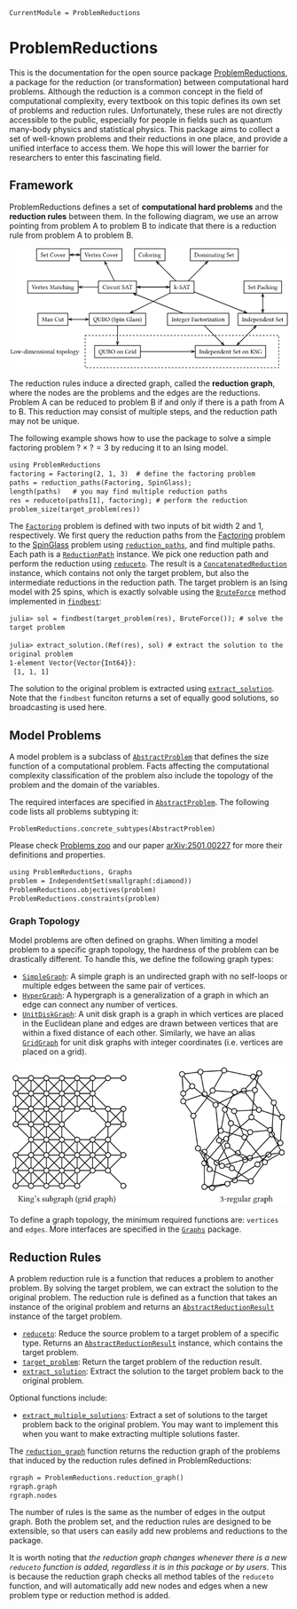 ```@meta
CurrentModule = ProblemReductions
```

# ProblemReductions

This is the documentation for the open source package [ProblemReductions](https://github.com/GiggleLiu/ProblemReductions.jl),
a package for the reduction (or transformation) between computational hard problems.
Although the reduction is a common concept in the field of computational complexity, every textbook on this topic defines its own set of problems and reduction rules.
Unfortunately, these rules are not directly accessible to the public, especially for people in fields such as quantum many-body physics and statistical physics.
This package aims to collect a set of well-known problems and their reductions in one place, and provide a unified interface to access them.
We hope this will lower the barrier for researchers to enter this fascinating field.

## Framework

ProblemReductions defines a set of **computational hard problems** and the **reduction rules** between them. In the following diagram, we use an arrow pointing from problem A to problem B to indicate that there is a reduction rule from problem A to problem B.

![](./assets/reduction.svg)

The reduction rules induce a directed graph, called the **reduction graph**, where the nodes are the problems and the edges are the reductions.
Problem A can be reduced to problem B if and only if there is a path from A to B.
This reduction may consist of multiple steps, and the reduction path may not be unique.

The following example shows how to use the package to solve a simple factoring problem $? \times ? = 3$ by reducing it to an Ising model.
```@repl reduction_graph
using ProblemReductions
factoring = Factoring(2, 1, 3)  # define the factoring problem
paths = reduction_paths(Factoring, SpinGlass);
length(paths)   # you may find multiple reduction paths
res = reduceto(paths[1], factoring); # perform the reduction
problem_size(target_problem(res))
```
The [`Factoring`](@ref) problem is defined with two inputs of bit width 2 and 1, respectively.
We first query the reduction paths from the [Factoring](@ref) problem to the [SpinGlass](@ref) problem using [`reduction_paths`](@ref), and find multiple paths.
Each path is a [`ReductionPath`](@ref) instance.
We pick one reduction path and perform the reduction using [`reduceto`](@ref). The result is a [`ConcatenatedReduction`](@ref) instance, which contains not only the target problem, but also the intermediate reductions in the reduction path.
The target problem is an Ising model with 25 spins, which is exactly solvable using the [`BruteForce`](@ref) method implemented in [`findbest`](@ref):

```julia-repl
julia> sol = findbest(target_problem(res), BruteForce()); # solve the target problem

julia> extract_solution.(Ref(res), sol) # extract the solution to the original problem
1-element Vector{Vector{Int64}}:
 [1, 1, 1]
```

The solution to the original problem is extracted using [`extract_solution`](@ref). Note that the `findbest` funciton returns a set of equally good solutions, so broadcasting is used here.

## Model Problems
A model problem is a subclass of [`AbstractProblem`](@ref) that defines the size function of a computational problem.
Facts affecting the computational complexity classification of the problem also include the topology of the problem and the domain of the variables.

The required interfaces are specified in [`AbstractProblem`](@ref). The following code lists all problems subtyping it:
```@repl reduction_graph
ProblemReductions.concrete_subtypes(AbstractProblem)
```
Please check [Problems zoo](@ref) and our paper [arXiv:2501.00227](https://arxiv.org/abs/2501.00227) for more their definitions and properties.

```@repl reduction_graph
using ProblemReductions, Graphs
problem = IndependentSet(smallgraph(:diamond))
ProblemReductions.objectives(problem)
ProblemReductions.constraints(problem)
```

### Graph Topology

Model problems are often defined on graphs. When limiting a model problem to a specific graph topology, the hardness of the problem can be drastically different.
To handle this, we define the following graph types:

- [`SimpleGraph`](https://juliagraphs.org/Graphs.jl/dev/core_functions/simplegraphs/#Graphs.SimpleGraphs.SimpleGraph): A simple graph is an undirected graph with no self-loops or multiple edges between the same pair of vertices.
- [`HyperGraph`](@ref): A hypergraph is a generalization of a graph in which an edge can connect any number of vertices.
- [`UnitDiskGraph`](@ref): A unit disk graph is a graph in which vertices are placed in the Euclidean plane and edges are drawn between vertices that are within a fixed distance of each other. Similarly, we have an alias [`GridGraph`](@ref) for unit disk graphs with integer coordinates (i.e. vertices are placed on a grid).

![](./assets/graphtypes.svg)

To define a graph topology, the minimum required functions are: `vertices` and `edges`. More interfaces are specified in the [`Graphs`](https://juliagraphs.org/Graphs.jl/dev/) package.


## Reduction Rules

A problem reduction rule is a function that reduces a problem to another problem. By solving the target problem, we can extract the solution to the original problem. The reduction rule is defined as a function that takes an instance of the original problem and returns an [`AbstractReductionResult`](@ref) instance of the target problem.

- [`reduceto`](@ref): Reduce the source problem to a target problem of a specific type. Returns an [`AbstractReductionResult`](@ref) instance, which contains the target problem.
- [`target_problem`](@ref): Return the target problem of the reduction result.
- [`extract_solution`](@ref): Extract the solution to the target problem back to the original problem.

Optional functions include:
- [`extract_multiple_solutions`](@ref): Extract a set of solutions to the target problem back to the original problem. You may want to implement this when you want to make extracting multiple solutions faster.

The [`reduction_graph`](@ref) function returns the reduction graph of the problems that induced by the reduction rules defined in ProblemReductions:
```@repl reduction_graph
rgraph = ProblemReductions.reduction_graph()
rgraph.graph
rgraph.nodes
```
The number of rules is the same as the number of edges in the output graph.
Both the problem set, and the reduction rules are designed to be extensible, so that users can easily add new problems and reductions to the package.

It is worth noting that _the reduction graph changes whenever there is a new `reduceto` function is added, regardless it is in this package or by users_.
This is because the reduction graph checks all method tables of the `reduceto` function, and will automatically add new nodes and edges when a new problem type or reduction method is added.